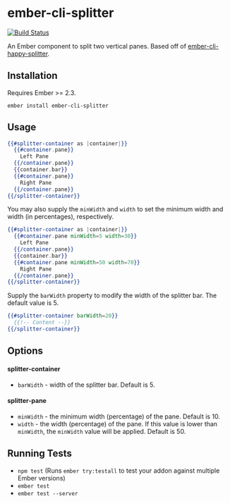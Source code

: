 # ember-cli-splitter

[![Build Status](https://travis-ci.org/drewtempelmeyer/ember-cli-splitter.svg?branch=master)](https://travis-ci.org/drewtempelmeyer/ember-cli-splitter)

An Ember component to split two vertical panes. Based off of [ember-cli-happy-splitter](ZebraFlesh/ember-cli-happy-splitter).

## Installation

Requires Ember >= 2.3.

```
ember install ember-cli-splitter
```

## Usage

```hbs
{{#splitter-container as |container|}}
  {{#container.pane}}
    Left Pane
  {{/container.pane}}
  {{container.bar}}
  {{#container.pane}}
    Right Pane
  {{/container.pane}}
{{/splitter-container}}
```

You may also supply the `minWidth` and `width` to set the minimum width and width (in percentages), respectively.

```hbs
{{#splitter-container as |container|}}
  {{#container.pane minWidth=5 width=30}}
    Left Pane
  {{/container.pane}}
  {{container.bar}}
  {{#container.pane minWidth=50 width=70}}
    Right Pane
  {{/container.pane}}
{{/splitter-container}}
```

Supply the `barWidth` property to modify the width of the splitter bar. The default value is 5.

```hbs
{{#splitter-container barWidth=20}}
  {{!-- Content --}}
{{/splitter-container}}
```

## Options

#### splitter-container

* `barWidth` - width of the splitter bar. Default is 5.

#### splitter-pane

* `minWidth` - the minimum width (percentage) of the pane. Default is 10.
* `width` - the width (percentage) of the pane. If this value is lower than `minWidth`, the `minWidth` value will be applied. Default is 50.

## Running Tests

* `npm test` (Runs `ember try:testall` to test your addon against multiple Ember versions)
* `ember test`
* `ember test --server`
